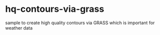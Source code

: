 # hq-contours-via-grass
sample to create high quality contours via GRASS which is important for weather data
